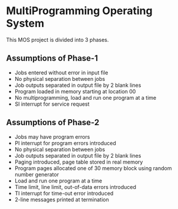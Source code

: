 
# MultiProgramming Operating System 

This MOS project is divided into 3 phases.



## Assumptions of Phase-1

- Jobs entered without error in input file
- No physical separation between jobs
- Job outputs separated in output file by 2 blank lines
- Program loaded in memory starting at location 00 
- No multiprogramming, load and run one program at a time
- SI interrupt for service request

## Assumptions of Phase-2
-	Jobs may have program errors
-	PI interrupt for program errors introduced
-	No physical separation between jobs
-	Job outputs separated in output file by 2 blank lines
-	Paging introduced, page table stored in real memory
-	Program pages allocated one of 30 memory block using random number generator  
-	Load and run one program at a time
-	Time limit, line limit, out-of-data errors introduced
-	TI interrupt for time-out error introduced
-	2-line messages printed at termination


